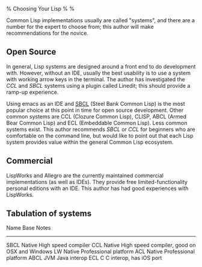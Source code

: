 % Choosing Your Lisp
%
%

Common Lisp implementations usually are called "systems", and there
are a number for the expert to choose from; this author will make
recommendations for the novice.

Open Source
---

In general, Lisp systems are designed around a front end to do
development with.  However, without an IDE, usually the best usability
is to use a system with working arrow keys in the terminal. The author
has investigated the *CCL* and *SBCL* systems using a plugin called
Linedit; this should provide a ramp-up experience.

Using emacs as an IDE and [SBCL](http://sbcl.org) (Steel Bank Common
Lisp) is the most popular choice at this point in time for open source
development. Other common systems are CCL (Clozure Common Lisp),
CLISP, ABCL (Armed Bear Common Lisp) and ECL (Embeddable Common
Lisp). Less common systems exist. This author recommends _SBCL_ or
_CCL_ for beginners who are comfortable on the command line, but would
like to point out that each Lisp system provides value within the
general Common Lisp ecosystem.


Commercial
---

LispWorks and Allegro are the currently maintained commercial
implementations (as well as IDEs). They provide free
limited-functionality personal editions with an IDE. This author has
had good experiences with LispWorks.


Tabulation  of systems
---

Name  Base   Notes
----  ----   -------
SBCL  Native High speed compiler
 CCL  Native High speed compiler, good on OSX and Windows
 LW   Native Professional platform
 ACL  Native Professional platform
ABCL  JVM    Java interop
 ECL  C      C interop, has iOS port
